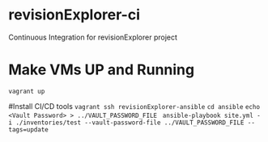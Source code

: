 # revisionExplorer-ci
Continuous Integration for revisionExplorer project


# Make VMs UP and Running
```vagrant up```

#Install CI/CD tools
```vagrant ssh revisionExplorer-ansible```
```cd ansible```
```echo <Vault Password> > ../VAULT_PASSWORD_FILE ```
```ansible-playbook site.yml -i ./inventories/test --vault-password-file ../VAULT_PASSWORD_FILE --tags=update```
